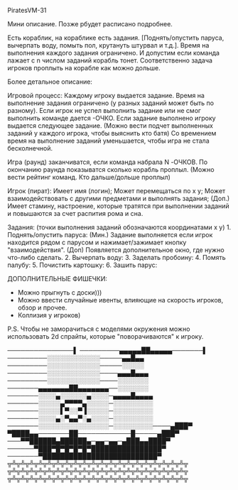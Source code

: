 PiratesVM-31

Мини описание. Позже рбудет расписано подробнее.

Есть кораблик, на кораблике есть задания. [Поднять/опустить паруса, вычерпать воду, помыть пол, крутануть штурвал и т.д.]. Время на выполнения каждого задания ограничено. И допустим если команда лажает с n числом заданий корабль тонет.
Соответственно задача игроков проплыть на корабле как можно дольше.



Более детальное описание:

Игровой процесс: 
  Каждому игроку выдается задание. 
  Время на выполнение задания ограничено (у разных заданий может быть по разному). 
  Если игрок не успел выполнить задание или не смог выполнить команде дается -ОЧКО.
  Если задание выполнено игроку выдается следующее задание. (Можно вести подчет выполненных заданий у каждого игрока, чтобы выяснить кто батя)
  Со времением время на выполнение заданий уменьшается, чтобы игра не стала бесколнечной.

  Игра (раунд) заканчиватся, если команда набрала N -ОЧКОВ.
  По окончанию раунда показыватся сколько корабль проплыл. (Можно вести рейтинг команд. Кто дальше/дольше проплыл)
  

Игрок (пират): 
    Имеет имя (логин);
    Может перемещаться по x y;
    Может взаимодействовать с другими предметами и выполнять задания;
   (Доп.) Имеет стамину, настроение, которые тратятся при выполнении заданий и повышаются за счет распития рома и сна.

Задания: (точки выполнения заданий обозначаются координатами x y)
    1. Поднять/опустить паруса:
      (Мин.) Задание выполняется если игрок находится рядом с парусом и нажимает/зажимает кнопку "взаимодействия".
      (Доп) Появляется дополнительное окно, где нужно что-либо сделать.
    2. Вычерпать воду:
    3. Заделать пробоину:
    4. Помять палубу:
    5. Почистить картошку:
    6. Зашить парус:
    
    
ДОПОЛНИТЕЛЬНЫЕ ФИШЕЧКИ:
* Можно прыгнуть с доски)))
* Можно ввести случайные ивенты, влияющие на скорость игроков, обзор и прочее.
* Коллизия у игроков)

P.S. Чтобы не заморачиться с моделями окружения можно использовать 2d спрайты, которые "поворачиваются" к игроку. 






───────────────▌
─────────▄▄▄▄▄██▄▄▄▄▄───────▌
─────────░░░░░░░░░░░░─────▄▄█▄▄
─────────░░░░░░░░░░░░─────░░░░░
─────────░░░░░░░░░░░░────▄▄▄█▄▄▄
─────────░░░░░░░░░░░░────░░░░░░░
───────▄▄▄▄▄▄▄██▄▄▄▄▄▄▄──░░░░░░░
───────░░░░▄░░░░░░▄░░░░─▄▄▄▄█▄▄▄▄
───────░░░░░▄▀▀▀▀▄░░░░░─░░░░░░░░░
───────░░░░░▌▀░░▀▐░░░░░─░░░░░░░░░
───────░░░░▄░▀▄▄▀░▄░░░░─░░░░░░░░░
───────░░░░░░░░░░░░░░░░─░░░░░░░░░────▄███▀
▀████▄▄───────██────────────█─────▄███▀
───▀▀██████▄██████▄─▄▄─▄▄─▄███▄▄████▀
──────▀███▀█▀█▀█▀█▀████████████████▀
───────▀██████████████████████████▀
╦╩╦╩╦╩╦╩╦╩╦╩╦╩╦╩╦╩╦╩╦╩╦╩╦╩╦╩╦╩╦╩╦╩╦╩╦╩╦╩╦
╦╩╦╩╦╩╦╩╦╩╦╩╦╩╦╩╦╩╦╩╦╩╦╩╦╩╦╩╦╩╦╩╦╩╦╩╦╩╦╩╦
╦╩╦╩╦╩╦╩╦╩╦╩╦╩╦╩╦╩╦╩╦╩╦╩╦╩╦╩╦╩╦╩╦╩╦╩╦╩╦╩╦
